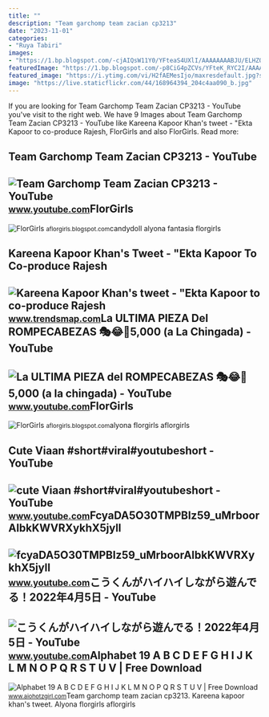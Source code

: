 ```yaml
---
title: ""
description: "Team garchomp team zacian cp3213"
date: "2023-11-01"
categories:
- "Ruya Tabiri"
images:
- "https://1.bp.blogspot.com/-cjAIQsW11Y0/YFteaS4UXlI/AAAAAAAABJU/ELHZOXwNEpw3kSrfdpp9Jk1ixdk2vip6QCLcBGAsYHQ/s2048/2ez1cs.jpg"
featuredImage: "https://1.bp.blogspot.com/-p8CiG4pZCVs/YFteK_RYC2I/AAAAAAAABH0/v1U2QpzySD83Cg6EDymhr-LTp0nnxmrAACLcBGAsYHQ/s2048/2ez1b2.jpg"
featured_image: "https://i.ytimg.com/vi/H2fAEMesIjo/maxresdefault.jpg?sqp=-oaymwEmCIAKENAF8quKqQMa8AEB-AH-CYAC0AWKAgwIABABGGUgXyhTMA8=&amp;rs=AOn4CLCJYSghky0o-ilndxvg6fCYAda1ug"
image: "https://live.staticflickr.com/44/168964394_204c4aa090_b.jpg"
---
```


If you are looking for Team Garchomp Team Zacian CP3213 - YouTube you've visit to the right web. We have 9 Images about Team Garchomp Team Zacian CP3213 - YouTube like Kareena Kapoor Khan's tweet - "Ekta Kapoor to co-produce Rajesh, FlorGirls and also FlorGirls. Read more:

Team Garchomp Team Zacian CP3213 - YouTube
------------------------------------------

 ![Team Garchomp Team Zacian CP3213 - YouTube](https://i.ytimg.com/vi/HYLCwcE-Dgc/maxres2.jpg?sqp=-oaymwEoCIAKENAF8quKqQMcGADwAQH4AYwCgALgA4oCDAgAEAEYRSBHKGUwDw==&rs=AOn4CLC_ulBvmvqa2cf2uT56Qfk3FCYaDA) <small>www.youtube.com</small>FlorGirls
---------

 ![FlorGirls](https://1.bp.blogspot.com/-cjAIQsW11Y0/YFteaS4UXlI/AAAAAAAABJU/ELHZOXwNEpw3kSrfdpp9Jk1ixdk2vip6QCLcBGAsYHQ/s2048/2ez1cs.jpg) <small>aflorgirls.blogspot.com</small>candydoll alyona fantasia florgirls

Kareena Kapoor Khan's Tweet - "Ekta Kapoor To Co-produce Rajesh
---------------------------------------------------------------

 ![Kareena Kapoor Khan's tweet - "Ekta Kapoor to co-produce Rajesh](https://pbs.twimg.com/media/Fcyada8X0AANSFu.jpg) <small>www.trendsmap.com</small>La ULTIMA PIEZA Del ROMPECABEZAS 🎭😂🧘5,000 (a La Chingada) - YouTube
-------------------------------------------------------------------

 ![La ULTIMA PIEZA del ROMPECABEZAS 🎭😂🧘5,000 (a la chingada) - YouTube](https://i.ytimg.com/vi/KdZ3OosEZ6s/hq2.jpg?sqp=-oaymwEoCOADEOgC8quKqQMcGADwAQH4Ad4EgAK4CIoCDAgAEAEYZSBMKGMwDw==&rs=AOn4CLCfzFvJaPoNerKMbSKycXF-fCyaDA) <small>www.youtube.com</small>FlorGirls
---------

 ![FlorGirls](https://1.bp.blogspot.com/-p8CiG4pZCVs/YFteK_RYC2I/AAAAAAAABH0/v1U2QpzySD83Cg6EDymhr-LTp0nnxmrAACLcBGAsYHQ/s2048/2ez1b2.jpg) <small>aflorgirls.blogspot.com</small>alyona florgirls aflorgirls

Cute Viaan #short#viral#youtubeshort - YouTube
----------------------------------------------

 ![cute Viaan #short#viral#youtubeshort - YouTube](https://i.ytimg.com/vi/oPb6FcYADA0/hq2.jpg?sqp=-oaymwEoCOADEOgC8quKqQMcGADwAQH4Ac4FgAKACooCDAgAEAEYZSBdKE4wDw==&rs=AOn4CLCUQw-VGHZGEBpxjRVtchxVuCjbhQ) <small>www.youtube.com</small>FcyaDA5O30TMPBIz59\_uMrboorAIbkKWVRXykhX5jylI
---------------------------------------------

 ![fcyaDA5O30TMPBIz59_uMrboorAIbkKWVRXykhX5jylI](https://yt3.googleusercontent.com/fcyaDA5O30TMPBIz59_uMrboorAIbkKWVRXykhX5jylI_mHsQMtKYRKrSU6WFKQalZc67BxTzAc=s900-c-k-c0x00ffffff-no-rj) <small>www.youtube.com</small>こうくんがハイハイしながら遊んでる！2022年4月5日 - YouTube
-------------------------------------

 ![こうくんがハイハイしながら遊んでる！2022年4月5日 - YouTube](https://i.ytimg.com/vi/H2fAEMesIjo/maxresdefault.jpg?sqp=-oaymwEmCIAKENAF8quKqQMa8AEB-AH-CYAC0AWKAgwIABABGGUgXyhTMA8=&rs=AOn4CLCJYSghky0o-ilndxvg6fCYAda1ug) <small>www.youtube.com</small>Alphabet 19 A B C D E F G H I J K L M N O P Q R S T U V | Free Download
-----------------------------------------------------------------------

 ![Alphabet 19 A B C D E F G H I J K L M N O P Q R S T U V | Free Download](https://live.staticflickr.com/44/168964394_204c4aa090_b.jpg) <small>www.aiohotzgirl.com</small>Team garchomp team zacian cp3213. Kareena kapoor khan's tweet. Alyona florgirls aflorgirls
